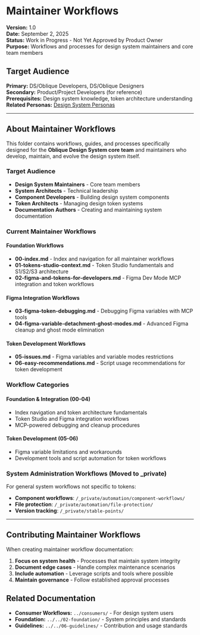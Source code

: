 # Maintainer Workflows  
**Version:** 1.0  
**Date:** September 2, 2025  
**Status:** Work in Progress - Not Yet Approved by Product Owner  
**Purpose:** Workflows and processes for design system maintainers and core team members

## **Target Audience**
**Primary:** DS/Oblique Developers, DS/Oblique Designers  
**Secondary:** Product/Project Developers (for reference)  
**Prerequisites:** Design system knowledge, token architecture understanding  
**Related Personas:** [Design System Personas](../../02-foundation/02-personas.md)

---

## About Maintainer Workflows

This folder contains workflows, guides, and processes specifically designed for the **Oblique Design System core team** and maintainers who develop, maintain, and evolve the design system itself.

### Target Audience
- **Design System Maintainers** - Core team members
- **System Architects** - Technical leadership
- **Component Developers** - Building design system components  
- **Token Architects** - Managing design token systems
- **Documentation Authors** - Creating and maintaining system documentation

### Current Maintainer Workflows

#### Foundation Workflows
- **00-index.md** - Index and navigation for all maintainer workflows
- **01-tokens-studio-context.md** - Token Studio fundamentals and S1/S2/S3 architecture
- **02-figma-and-tokens-for-developers.md** - Figma Dev Mode MCP integration and token workflows

#### Figma Integration Workflows
- **03-figma-token-debugging.md** - Debugging Figma variables with MCP tools
- **04-figma-variable-detachment-ghost-modes.md** - Advanced Figma cleanup and ghost mode elimination

#### Token Development Workflows
- **05-issues.md** - Figma variables and variable modes restrictions
- **06-easy-recommendations.md** - Script usage recommendations for token development

### Workflow Categories

#### Foundation & Integration (00-04)
- Index navigation and token architecture fundamentals
- Token Studio and Figma integration workflows
- MCP-powered debugging and cleanup procedures

#### Token Development (05-06)
- Figma variable limitations and workarounds
- Development tools and script automation for token workflows

### System Administration Workflows (Moved to _private)

For general system workflows not specific to tokens:
- **Component workflows**: `/_private/automation/component-workflows/`
- **File protection**: `/_private/automation/file-protection/`
- **Version tracking**: `/_private/stable-points/`

---

## Contributing Maintainer Workflows

When creating maintainer workflow documentation:

1. **Focus on system health** - Processes that maintain system integrity
2. **Document edge cases** - Handle complex maintenance scenarios
3. **Include automation** - Leverage scripts and tools where possible
4. **Maintain governance** - Follow established approval processes

## Related Documentation

- **Consumer Workflows:** `../consumers/` - For design system users
- **Foundation:** `../../02-foundation/` - System principles and standards  
- **Guidelines:** `../../06-guidelines/` - Contribution and usage standards

